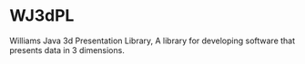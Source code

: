 WJ3dPL
======

Williams Java 3d Presentation Library, A library for developing software that presents data in 3 dimensions.
